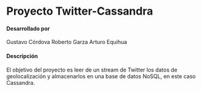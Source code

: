 Proyecto Twitter-Cassandra
======================

#### Desarrollado por ####
Gustavo Córdova
Roberto Garza
Arturo Equihua


#### Descripción ####

El objetivo del proyecto es leer de un stream de Twitter los datos de geolocalización y almacenarlos en una base de datos NoSQL, en este caso Cassandra. 


